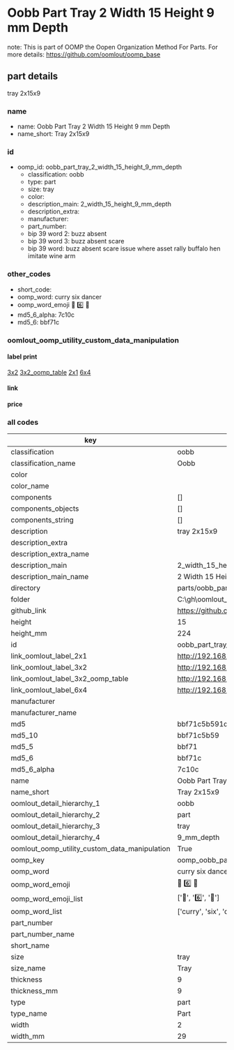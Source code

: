 # Oobb Part Tray 2 Width 15 Height 9 mm Depth  

note: This is part of OOMP the Oopen Organization Method For Parts. For more details: https://github.com/oomlout/oomp_base

##  part details
  



tray 2x15x9



### name
* name: Oobb Part Tray 2 Width 15 Height 9 mm Depth
* name_short: Tray 2x15x9 
### id
* oomp_id: oobb_part_tray_2_width_15_height_9_mm_depth
  * classification: oobb
  * type: part
  * size: tray
  * color: 
  * description_main: 2_width_15_height_9_mm_depth
  * description_extra: 
  * manufacturer: 
  * part_number: 
  * bip 39 word 2: buzz absent
  * bip 39 word 3: buzz absent scare
  * bip 39 word: buzz absent scare issue where asset rally buffalo hen imitate wine arm

### other_codes
* short_code: 
* oomp_word: curry six dancer
* oomp_word_emoji :curry: :six: :dancer:
* md5_6_alpha: 7c10c
* md5_6: bbf71c






### oomlout_oomp_utility_custom_data_manipulation
#### label print
[3x2](http://192.168.1.245:1112/?label=oomp%207c10c)
[3x2_oomp_table](http://192.168.1.108:1112/?label=oomp%207c10c)
[2x1](http://192.168.1.242:1112/?label=oomp%207c10c)
[6x4](http://192.168.1.55:1112/?label=oomp%207c10c)    

#### link

                              

#### price







### all codes 
| key | value |  
| --- | --- |  
| classification | oobb |  
| classification_name | Oobb |  
| color |  |  
| color_name |  |  
| components | [] |  
| components_objects | [] |  
| components_string | [] |  
| description | tray 2x15x9 |  
| description_extra |  |  
| description_extra_name |  |  
| description_main | 2_width_15_height_9_mm_depth |  
| description_main_name | 2 Width 15 Height 9 mm Depth |  
| directory | parts/oobb_part_tray_2_width_15_height_9_mm_depth |  
| folder | C:\gh\oomlout_oobb_version_4_generated_parts\parts\oobb_part_tray_2_width_15_height_9_mm_depth |  
| github_link | https://github.com/oomlout/oomlout_oomp_part_src/tree/main/parts/oobb_part_tray_2_width_15_height_9_mm_depth |  
| height | 15 |  
| height_mm | 224 |  
| id | oobb_part_tray_2_width_15_height_9_mm_depth |  
| link_oomlout_label_2x1 | http://192.168.1.242:1112/?label=oomp%207c10c |  
| link_oomlout_label_3x2 | http://192.168.1.245:1112/?label=oomp%207c10c |  
| link_oomlout_label_3x2_oomp_table | http://192.168.1.108:1112/?label=oomp%207c10c |  
| link_oomlout_label_6x4 | http://192.168.1.55:1112/?label=oomp%207c10c |  
| manufacturer |  |  
| manufacturer_name |  |  
| md5 | bbf71c5b591db62836fd276b808028fc |  
| md5_10 | bbf71c5b59 |  
| md5_5 | bbf71 |  
| md5_6 | bbf71c |  
| md5_6_alpha | 7c10c |  
| name | Oobb Part Tray 2 Width 15 Height 9 mm Depth |  
| name_short | Tray 2x15x9  |  
| oomlout_detail_hierarchy_1 | oobb |  
| oomlout_detail_hierarchy_2 | part |  
| oomlout_detail_hierarchy_3 | tray |  
| oomlout_detail_hierarchy_4 | 9_mm_depth |  
| oomlout_oomp_utility_custom_data_manipulation | True |  
| oomp_key | oomp_oobb_part_tray_2_width_15_height_9_mm_depth |  
| oomp_word | curry six dancer |  
| oomp_word_emoji | :curry: :six: :dancer: |  
| oomp_word_emoji_list | [':curry:', ':six:', ':dancer:'] |  
| oomp_word_list | ['curry', 'six', 'dancer'] |  
| part_number |  |  
| part_number_name |  |  
| short_name |  |  
| size | tray |  
| size_name | Tray |  
| thickness | 9 |  
| thickness_mm | 9 |  
| type | part |  
| type_name | Part |  
| width | 2 |  
| width_mm | 29 |  
